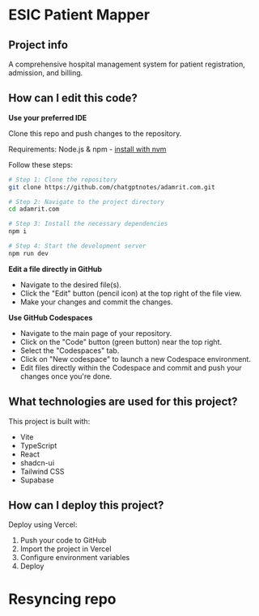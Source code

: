 # ESIC Patient Mapper

## Project info

A comprehensive hospital management system for patient registration, admission, and billing.

## How can I edit this code?

**Use your preferred IDE**

Clone this repo and push changes to the repository.

Requirements: Node.js & npm - [install with nvm](https://github.com/nvm-sh/nvm#installing-and-updating)

Follow these steps:

```sh
# Step 1: Clone the repository
git clone https://github.com/chatgptnotes/adamrit.com.git

# Step 2: Navigate to the project directory
cd adamrit.com

# Step 3: Install the necessary dependencies
npm i

# Step 4: Start the development server
npm run dev
```

**Edit a file directly in GitHub**

- Navigate to the desired file(s).
- Click the "Edit" button (pencil icon) at the top right of the file view.
- Make your changes and commit the changes.

**Use GitHub Codespaces**

- Navigate to the main page of your repository.
- Click on the "Code" button (green button) near the top right.
- Select the "Codespaces" tab.
- Click on "New codespace" to launch a new Codespace environment.
- Edit files directly within the Codespace and commit and push your changes once you're done.

## What technologies are used for this project?

This project is built with:

- Vite
- TypeScript
- React
- shadcn-ui
- Tailwind CSS
- Supabase

## How can I deploy this project?

Deploy using Vercel:

1. Push your code to GitHub
2. Import the project in Vercel
3. Configure environment variables
4. Deploy

# Resyncing repo
